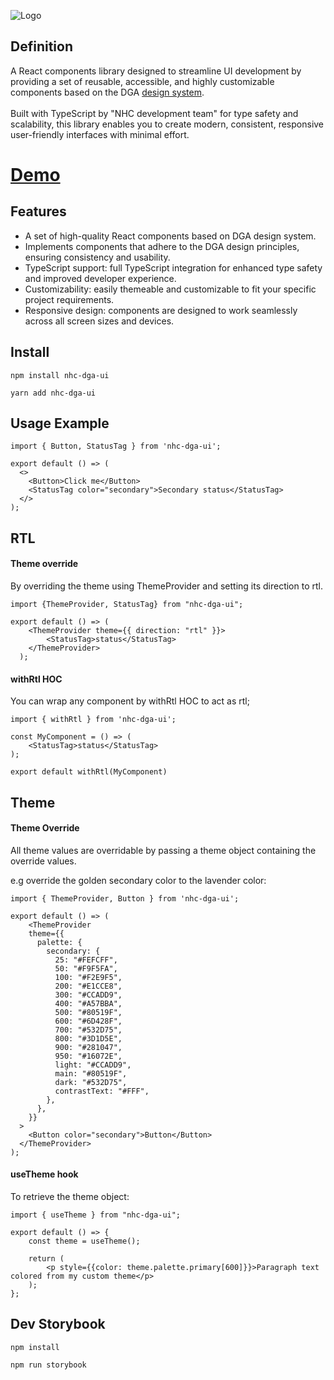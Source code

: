 ![Logo](https://i.ibb.co/6ZrRpQ6/logo.png)

## Definition

A React components library designed to streamline UI development by providing a set of reusable, accessible, and highly customizable components based on the DGA [design system](https://design.dga.gov.sa). <br/><br/>
Built with TypeScript by "NHC development team" for type safety and scalability, this library enables you to create modern, consistent, responsive user-friendly interfaces with minimal effort.

# [Demo](https://dgaui.vercel.app)

## Features

- A set of high-quality React components based on DGA design system.
- Implements components that adhere to the DGA design principles, ensuring consistency and usability.
- TypeScript support: full TypeScript integration for enhanced type safety and improved developer experience.
- Customizability: easily themeable and customizable to fit your specific project requirements.
- Responsive design: components are designed to work seamlessly across all screen sizes and devices.

## Install

```
npm install nhc-dga-ui
```

```
yarn add nhc-dga-ui
```

## Usage Example

```
import { Button, StatusTag } from 'nhc-dga-ui';

export default () => (
  <>
    <Button>Click me</Button>
    <StatusTag color="secondary">Secondary status</StatusTag>
  </>
);
```

## RTL

#### Theme override

By overriding the theme using ThemeProvider and setting its direction to rtl.

```
import {ThemeProvider, StatusTag} from "nhc-dga-ui";

export default () => (
    <ThemeProvider theme={{ direction: "rtl" }}>
        <StatusTag>status</StatusTag>
    </ThemeProvider>
  );

```

#### withRtl HOC

You can wrap any component by withRtl HOC to act as rtl;

```
import { withRtl } from 'nhc-dga-ui';

const MyComponent = () => (
    <StatusTag>status</StatusTag>
);

export default withRtl(MyComponent)
```

## Theme

#### Theme Override

All theme values are overridable by passing a theme object containing the override values.

e.g override the golden secondary color to the lavender color:

```
import { ThemeProvider, Button } from 'nhc-dga-ui';

export default () => (
    <ThemeProvider
    theme={{
      palette: {
        secondary: {
          25: "#FEFCFF",
          50: "#F9F5FA",
          100: "#F2E9F5",
          200: "#E1CCE8",
          300: "#CCADD9",
          400: "#A57BBA",
          500: "#80519F",
          600: "#6D428F",
          700: "#532D75",
          800: "#3D1D5E",
          900: "#281047",
          950: "#16072E",
          light: "#CCADD9",
          main: "#80519F",
          dark: "#532D75",
          contrastText: "#FFF",
        },
      },
    }}
  >
    <Button color="secondary">Button</Button>
  </ThemeProvider>
);

```

#### useTheme hook

To retrieve the theme object:

```
import { useTheme } from "nhc-dga-ui";

export default () => {
    const theme = useTheme();

    return (
        <p style={{color: theme.palette.primary[600]}}>Paragraph text colored from my custom theme</p>
    );
};
```

## Dev Storybook

```
npm install
```

```
npm run storybook
```
